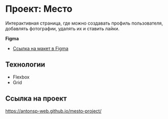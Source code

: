 # Проект: Место

Интерактивная страница, где можно создавать профиль пользователя, добавлять фотографии, удалять их и ставить лайки.


**Figma**

* [Ссылка на макет в Figma](https://www.figma.com/file/2cn9N9jSkmxD84oJik7xL7/JavaScript.-Sprint-4?node-id=0%3A1)

## Технологии

- Flexbox
- Grid

## Ссылка на проект

https://antonsp-web.github.io/mesto-project/

